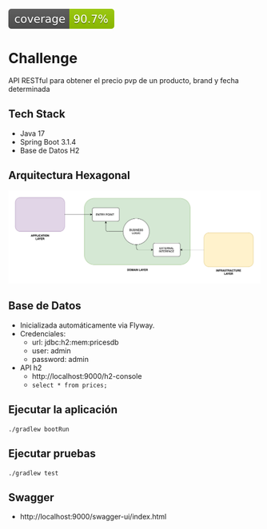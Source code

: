 ![Coverage](.github/badges/jacoco.svg)

# Challenge
API RESTful para obtener el precio pvp de un producto, brand y fecha determinada

## Tech Stack
- Java 17
- Spring Boot 3.1.4
- Base de Datos H2

## Arquitectura Hexagonal
![Architecture](src/main/resources/static/DDD-Layers.webp)

## Base de Datos
- Inicializada automáticamente via Flyway.
- Credenciales:
    - url: jdbc:h2:mem:pricesdb
    - user: admin
    - password: admin
- API h2
    - http://localhost:9000/h2-console
    - ```select * from prices;```

## Ejecutar la aplicación
```
./gradlew bootRun
```

## Ejecutar pruebas
```
./gradlew test
```

## Swagger
- http://localhost:9000/swagger-ui/index.html